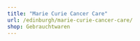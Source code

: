 ```yaml
---
title: "Marie Curie Cancer Care"
url: /edinburgh/marie-curie-cancer-care/
shop: Gebrauchtwaren
---
```

